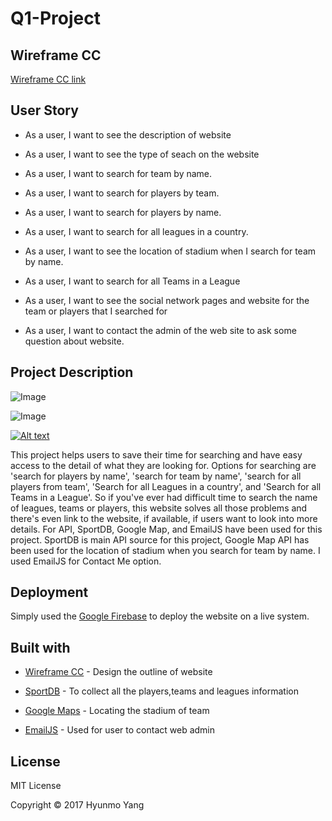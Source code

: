 # Q1-Project

## Wireframe CC

[Wireframe CC link](https://wireframe.cc/pro/pp/cfe7c615e95350)

## User Story

* As a user, I want to see the description of website

* As a user, I want to see the type of seach on the website

* As a user, I want to search for team by name.

* As a user, I want to search for players by team.

* As a user, I want to search for players by name.

* As a user, I want to search for all leagues in a country.

* As a user, I want to see the location of stadium when I search for team by name.

* As a user, I want to search for all Teams in a League

* As a user, I want to see the social network pages and website for the team or players that I searched for

* As a user, I want to contact the admin of the web site to ask some question about website.

## Project Description

![Image](https://github.com/yhmgood0130/Q1-Project/blob/master/assets/images/main_web.png)

![Image](https://github.com/yhmgood0130/Q1-Project/blob/master/assets/images/contact_me.png)

[![Alt text](https://img.youtube.com/vi/VID/0.jpg)](https://youtu.be/c6ah8slenzM)

This project helps users to save their time for searching and have easy access to the detail of what they are looking for. Options for searching are 'search for players by name', 'search for team by name', 'search for all players from team', 'Search for all Leagues in a country', and 'Search for all Teams in a League'. So if you've ever had difficult time to search the name of leagues, teams or players, this website solves all those problems and there's even link to the website, if available, if users want to look into more details. For API, SportDB, Google Map, and EmailJS have been used for this project. SportDB is main API source for this project, Google Map API has been used for the location of stadium when you search for team by name. I used EmailJS for Contact Me option.

## Deployment

Simply used the [Google Firebase](https://firebase.google.com/) to deploy the website on a live system.

## Built with

* [Wireframe CC](https://wireframe.cc/) - Design the outline of website

* [SportDB](http://www.thesportsdb.com/) - To collect all the players,teams and leagues information

* [Google Maps](https://developers.google.com/maps/documentation/javascript/) - Locating the stadium of team

* [EmailJS](http://www.emailjs.com/) - Used for user to contact web admin

## License

MIT License

Copyright © 2017 Hyunmo Yang
